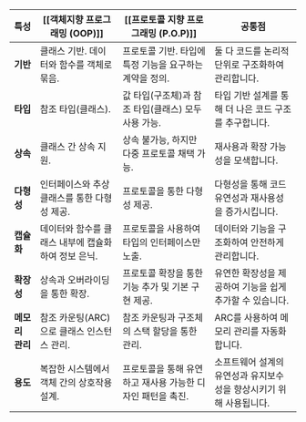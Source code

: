| 특성         | [[객체지향 프로그래밍 (OOP)]]          | [[프로토콜 지향 프로그래밍 (P.O.P)]]         | 공통점                                   |
| ---------- | ----------------------------- | --------------------------------- | ------------------------------------- |
| **기반**     | 클래스 기반. 데이터와 함수를 객체로 묶음.      | 프로토콜 기반. 타입에 특정 기능을 요구하는 계약을 정의.  | 둘 다 코드를 논리적 단위로 구조화하여 관리합니다.          |
| **타입**     | 참조 타입(클래스).                   | 값 타입(구조체)과 참조 타입(클래스) 모두 사용 가능.   | 타입 기반 설계를 통해 더 나은 코드 구조를 추구합니다.       |
| **상속**     | 클래스 간 상속 지원.                  | 상속 불가능, 하지만 다중 프로토콜 채택 가능.        | 재사용과 확장 가능성을 모색합니다.                   |
| **다형성**    | 인터페이스와 추상 클래스를 통한 다형성 제공.     | 프로토콜을 통한 다형성 제공.                  | 다형성을 통해 코드 유연성과 재사용성을 증가시킵니다.         |
| **캡슐화**    | 데이터와 함수를 클래스 내부에 캡슐화하여 정보 은닉. | 프로토콜을 사용하여 타입의 인터페이스만 노출.         | 데이터와 기능을 구조화하여 안전하게 관리합니다.            |
| **확장성**    | 상속과 오버라이딩을 통한 확장.             | 프로토콜 확장을 통한 기능 추가 및 기본 구현 제공.     | 유연한 확장성을 제공하여 기능을 쉽게 추가할 수 있습니다.      |
| **메모리 관리** | 참조 카운팅(ARC)으로 클래스 인스턴스 관리.    | 참조 카운팅과 구조체의 스택 할당을 통한 관리.        | ARC를 사용하여 메모리 관리를 자동화합니다.             |
| **용도**     | 복잡한 시스템에서 객체 간의 상호작용 설계.      | 프로토콜을 통해 유연하고 재사용 가능한 디자인 패턴을 촉진. | 소프트웨어 설계의 유연성과 유지보수성을 향상시키기 위해 사용됩니다. |
